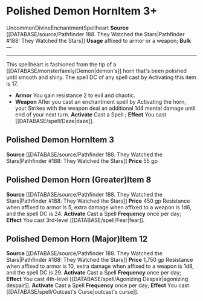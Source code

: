 ﻿---
ac: null
actions: null
alignment: null
base_item: null
bulk: null
burrow_speed: null
climb_speed: null
damage: null
deity: null
duration: null
element: null
favored_weapon: null
fly_speed: null
fortitude: null
frequency: null
hands: null
hardness: null
hp: null
id: '2415'
item_category: Spellhearts
item_subcategory: null
land_speed: null
level: '12'
max_speed: null
name: Polished Demon Horn
onset: null
price: 1,750 gp
range: null
rarity: Uncommon
reflex: null
requirement: null
resistance: null
rus_type_level: null
saving_throw: null
school: Enchantment
size: null
source: '[[DATABASE/source/Pathfinder 188. They Watched the Stars|Pathfinder #188:
  They Watched the Stars]]'
spell: null
stage: null
subcategory: spellheart
swim_speed: null
trait:
- '[[DATABASE/trait/Divine|Divine]]'
- '[[DATABASE/trait/Enchantment|Enchantment]]'
- '[[DATABASE/trait/Spellheart|Spellheart]]'
- '[[DATABASE/trait/Uncommon|Uncommon]]'
trigger: null
type: Item
usage: affixed to armor or a weapon
weapon_category: null
weapon_group: null
weapon_type: null

---
# Polished Demon Horn<span class="item-type">Item 3+</span>

<span class="trait-uncommon item-trait">Uncommon</span><span class="item-trait">Divine</span><span class="item-trait">Enchantment</span><span class="item-trait">Spellheart</span>
**Source** [[DATABASE/source/Pathfinder 188. They Watched the Stars|Pathfinder #188: They Watched the Stars]]
**Usage** affixed to armor or a weapon; **Bulk** —

---
This spellheart is fashioned from the tip of a [[DATABASE/monsterfamily/Demon|demon's]] horn that's been polished until smooth and shiny. The spell DC of any spell cast by Activating this item is 17.

* **Armor** You gain resistance 2 to evil and chaotic.
* **Weapon** After you cast an enchantment spell by Activating the horn, your Strikes with the weapon deal an additional 1d4 mental damage until end of your next turn.
**Activate** Cast a Spell ; **Effect** You cast [[DATABASE/spell/Daze|daze]].

## Polished Demon Horn<span class="item-type">Item 3</span>

**Source** [[DATABASE/source/Pathfinder 188. They Watched the Stars|Pathfinder #188: They Watched the Stars]]
**Price** 55 gp

## Polished Demon Horn (Greater)<span class="item-type">Item 8</span>

**Source** [[DATABASE/source/Pathfinder 188. They Watched the Stars|Pathfinder #188: They Watched the Stars]]
**Price** 450 gp
Resistance when affixed to armor is 5, extra damage when affixed to a weapon is 1d6, and the spell DC is 24.
**Activate** Cast a Spell **Frequency** once per day; **Effect** You cast 3rd-level [[DATABASE/spell/Fear|fear]].

## Polished Demon Horn (Major)<span class="item-type">Item 12</span>

**Source** [[DATABASE/source/Pathfinder 188. They Watched the Stars|Pathfinder #188: They Watched the Stars]]
**Price** 1,750 gp
Resistance when affixed to armor is 10, extra damage when affixed to a weapon is 1d8, and the spell DC is 29.
**Activate** Cast a Spell **Frequency** once per day; **Effect** You cast 4th-level [[DATABASE/spell/Agonizing Despair|agonizing despair]].
**Activate** Cast a Spell **Frequency** once per day; **Effect** You cast [[DATABASE/spell/Outcast's Curse|outcast's curse]].